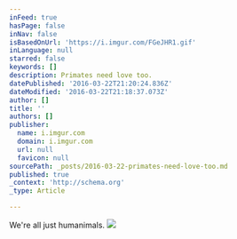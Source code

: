 ```yaml
---
inFeed: true
hasPage: false
inNav: false
isBasedOnUrl: 'https://i.imgur.com/FGeJHR1.gif'
inLanguage: null
starred: false
keywords: []
description: Primates need love too.
datePublished: '2016-03-22T21:20:24.836Z'
dateModified: '2016-03-22T21:18:37.073Z'
author: []
title: ''
authors: []
publisher:
  name: i.imgur.com
  domain: i.imgur.com
  url: null
  favicon: null
sourcePath: _posts/2016-03-22-primates-need-love-too.md
published: true
_context: 'http://schema.org'
_type: Article

---
```

We're all just humanimals.
![](https://i.imgur.com/FGeJHR1.gif)